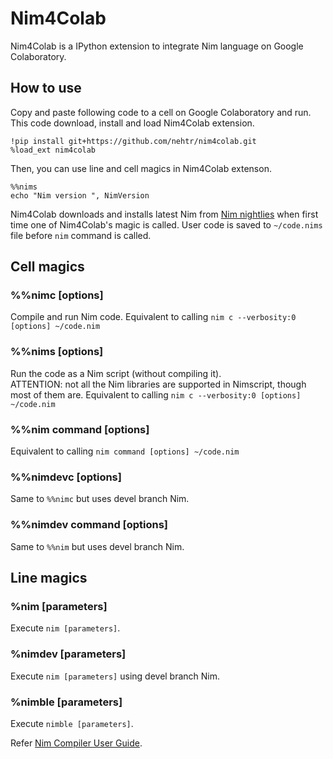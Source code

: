 # Nim4Colab
Nim4Colab is a IPython extension to integrate Nim language on Google Colaboratory.

## How to use
Copy and paste following code to a cell on Google Colaboratory and run.
This code download, install and load Nim4Colab extension.

```
!pip install git+https://github.com/nehtr/nim4colab.git
%load_ext nim4colab
```

Then, you can use line and cell magics in Nim4Colab extenson.

```
%%nims
echo "Nim version ", NimVersion
```

Nim4Colab downloads and installs latest Nim from [Nim nightlies](https://github.com/nim-lang/nightlies) when first time one of Nim4Colab's magic is called.
User code is saved to ``~/code.nims`` file before ``nim`` command is called.

## Cell magics

### %%nimc [options]
Compile and run Nim code.
Equivalent to calling ``nim c --verbosity:0 [options] ~/code.nim``

### %%nims [options]
Run the code as a Nim script (without compiling it).  
ATTENTION: not all the Nim libraries are supported in Nimscript, though most of them are.
Equivalent to calling ``nim c --verbosity:0 [options] ~/code.nim``

### %%nim command [options]
Equivalent to calling ``nim command [options] ~/code.nim``

### %%nimdevc [options]
Same to ``%%nimc`` but uses devel branch Nim.

### %%nimdev command [options]
Same to ``%%nim`` but uses devel branch Nim.

## Line magics

### %nim [parameters]
Execute ``nim [parameters]``.

### %nimdev [parameters]
Execute ``nim [parameters]`` using devel branch Nim.

### %nimble [parameters]
Execute ``nimble [parameters]``.

Refer [Nim Compiler User Guide](https://nim-lang.org/docs/nimc.html).

<!-- ## Samples
- [Basic](https://colab.research.google.com/drive/1aNmsJmgnxz-4yr1hT0ZdHh9-XQ_8dcRk)
- [Make PNG image](https://colab.research.google.com/drive/15w2dtk9QE8QDTsqMeRnWCzR7f2kSseoq)
- [Make animation PNG using EGL & OpenGL](https://colab.research.google.com/drive/1J0B0qVvovrJZJI1OU75jIMUjWnymi_6G) -->
